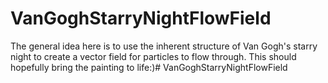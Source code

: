 # VanGoghStarryNightFlowField

The general idea here is to use the inherent structure of Van Gogh's starry night to create a vector field for 
particles to flow through. This should hopefully bring the painting to life:)#   V a n G o g h S t a r r y N i g h t F l o w F i e l d  
 